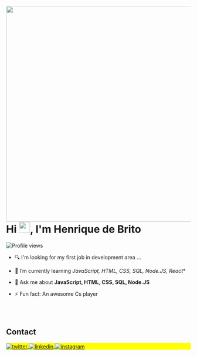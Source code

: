 <img align="right" height="590em" src="https://raw.githubusercontent.com/gist/rickdbs/e553785d3cb654d69c3ecd027060a565/raw/2448b7955854e8b82c572e43aae9435c00952b9e/githubcard.svg"/>
<h1 align="left">Hi <img src="https://raw.githubusercontent.com/kaueMarques/kaueMarques/master/hi.gif" height="30px">, I'm Henrique de Brito</h1>
<p align="left"> <img src="https://komarev.com/ghpvc/?username=rickdbs&color=red" alt="Profile views" /> </p>

- 🔍 I'm looking for my first job in development area ...

- 🌱 I’m currently learning *JavaScript, HTML, CSS, SQL, Node.JS, React**

- 💬 Ask me about **JavaScript, HTML, CSS, SQL, Node.JS**

- ⚡ Fun fact: An awesome Cs player


<!--

<br><br>

## 🛠 &nbsp;Tech Stack

![JavaScript](https://img.shields.io/badge/-JavaScript-05122A?style=flat&logo=javascript)&nbsp;
![HTML](https://img.shields.io/badge/-HTML-05122A?style=flat&logo=HTML5)&nbsp;
![CSS](https://img.shields.io/badge/-CSS-05122A?style=flat&logo=CSS3&logoColor=1572B6)&nbsp;
![Git](https://img.shields.io/badge/-Git-05122A?style=flat&logo=git)&nbsp;
![GitHub](https://img.shields.io/badge/-GitHub-05122A?style=flat&logo=github)&nbsp;
![Visual Studio Code](https://img.shields.io/badge/-Visual%20Studio%20Code-05122A?style=flat&logo=visual-studio-code&logoColor=007ACC)&nbsp;
![C#] (https://img.shields.io/badge/C%23-blueviolet?style=for-the-flat&logo=c-sharp&logoColor=white)&nbsp;


<br><br>

## ⚙️ &nbsp;GitHub Analytics

<p align="left">
<img width="530em" src="https://github-readme-stats.vercel.app/api?username=rickdbs&show_icons=true&theme=vision-friendly-dark" alt="maykbrito's stats"/>
<img width="530em" src="https://github-readme-stats.vercel.app/api/top-langs/?username=rickdbs&layout=compact&theme=vision-friendly-dark" alt="maykbrito's most languages"/>
</p>
-->

<br><br>

## Contact

<p align="left" style="background:yellow">
<a href="https://twitter.com/rickdbss" target="_blank">
  <img align="center" src="https://img.shields.io/badge/-Henrique_de_Brito-05122A?style=flat&logo=twitter" alt="twitter"/>  
</a>
<a href="https://www.linkedin.com/in/henrique-de-brito-5b692121a/" target="_blank">
  <img align="center" src="https://img.shields.io/badge/-Henrique_de_Brito-05122A?style=flat&logo=linkedin" alt="linkedin"/>
</a>
<a href="https://www.instagram.com/rickdbs/" target="_blank">
 <img align="center" src="https://img.shields.io/badge/-Henrique_de_Brito-05122A?style=flat&logo=instagram" alt="instagram"/>
</a>
</p>
